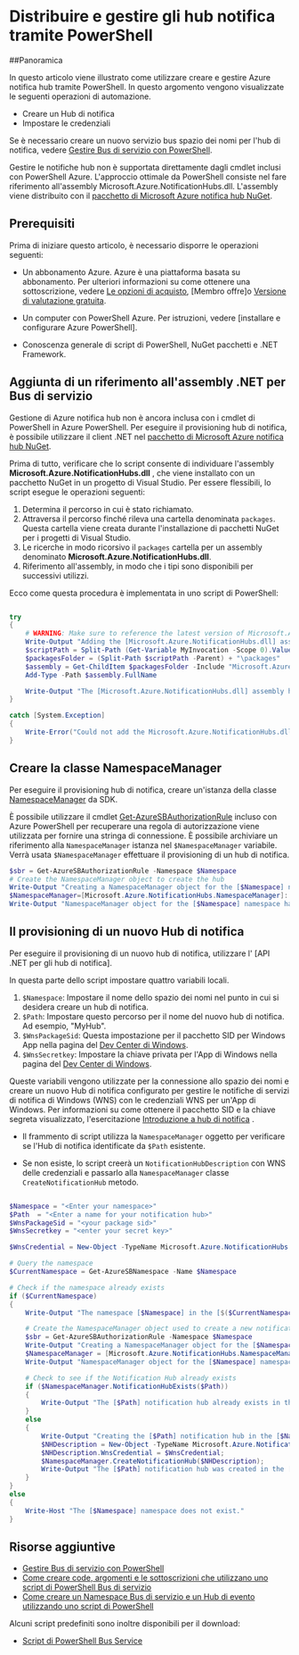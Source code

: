 <properties 
    pageTitle="Distribuire e gestire gli hub notifica tramite PowerShell" 
    description="Come creare e gestire gli hub di notifica tramite PowerShell per l'automazione" 
    services="notification-hubs" 
    documentationCenter="" 
    authors="ysxu" 
    manager="erikre" 
    editor="" />

<tags 
    ms.service="notification-hubs" 
    ms.workload="mobile" 
    ms.tgt_pltfrm="powershell" 
    ms.devlang="na" 
    ms.topic="article" 
    ms.date="06/29/2016" 
    ms.author="yuaxu"/>

# <a name="deploy-and-manage-notification-hubs-using-powershell"></a>Distribuire e gestire gli hub notifica tramite PowerShell

##<a name="overview"></a>Panoramica

In questo articolo viene illustrato come utilizzare creare e gestire Azure notifica hub tramite PowerShell. In questo argomento vengono visualizzate le seguenti operazioni di automazione.

+ Creare un Hub di notifica
+ Impostare le credenziali

Se è necessario creare un nuovo servizio bus spazio dei nomi per l'hub di notifica, vedere [Gestire Bus di servizio con PowerShell](../service-bus-messaging/service-bus-powershell-how-to-provision.md).

Gestire le notifiche hub non è supportata direttamente dagli cmdlet inclusi con PowerShell Azure. L'approccio ottimale da PowerShell consiste nel fare riferimento all'assembly Microsoft.Azure.NotificationHubs.dll. L'assembly viene distribuito con il [pacchetto di Microsoft Azure notifica hub NuGet](https://www.nuget.org/packages/Microsoft.Azure.NotificationHubs/).


## <a name="prerequisites"></a>Prerequisiti

Prima di iniziare questo articolo, è necessario disporre le operazioni seguenti:

- Un abbonamento Azure. Azure è una piattaforma basata su abbonamento. Per ulteriori informazioni su come ottenere una sottoscrizione, vedere [Le opzioni di acquisto], [Membro offre]o [Versione di valutazione gratuita].

- Un computer con PowerShell Azure. Per istruzioni, vedere [installare e configurare Azure PowerShell].

- Conoscenza generale di script di PowerShell, NuGet pacchetti e .NET Framework.


## <a name="including-a-reference-to-the-net-assembly-for-service-bus"></a>Aggiunta di un riferimento all'assembly .NET per Bus di servizio

Gestione di Azure notifica hub non è ancora inclusa con i cmdlet di PowerShell in Azure PowerShell. Per eseguire il provisioning hub di notifica, è possibile utilizzare il client .NET nel [pacchetto di Microsoft Azure notifica hub NuGet](https://www.nuget.org/packages/Microsoft.Azure.NotificationHubs/).

Prima di tutto, verificare che lo script consente di individuare l'assembly **Microsoft.Azure.NotificationHubs.dll** , che viene installato con un pacchetto NuGet in un progetto di Visual Studio. Per essere flessibili, lo script esegue le operazioni seguenti:

1. Determina il percorso in cui è stato richiamato.
2. Attraversa il percorso finché rileva una cartella denominata `packages`. Questa cartella viene creata durante l'installazione di pacchetti NuGet per i progetti di Visual Studio.
3. Le ricerche in modo ricorsivo il `packages` cartella per un assembly denominato **Microsoft.Azure.NotificationHubs.dll**.
4. Riferimento all'assembly, in modo che i tipi sono disponibili per successivi utilizzi.

Ecco come questa procedura è implementata in uno script di PowerShell:

``` powershell

try
{
    # WARNING: Make sure to reference the latest version of Microsoft.Azure.NotificationHubs.dll
    Write-Output "Adding the [Microsoft.Azure.NotificationHubs.dll] assembly to the script..."
    $scriptPath = Split-Path (Get-Variable MyInvocation -Scope 0).Value.MyCommand.Path
    $packagesFolder = (Split-Path $scriptPath -Parent) + "\packages"
    $assembly = Get-ChildItem $packagesFolder -Include "Microsoft.Azure.NotificationHubs.dll" -Recurse
    Add-Type -Path $assembly.FullName

    Write-Output "The [Microsoft.Azure.NotificationHubs.dll] assembly has been successfully added to the script."
}

catch [System.Exception]
{
    Write-Error("Could not add the Microsoft.Azure.NotificationHubs.dll assembly to the script. Make sure you build the solution before running the provisioning script.")
}
```

## <a name="create-the-namespacemanager-class"></a>Creare la classe NamespaceManager

Per eseguire il provisioning hub di notifica, creare un'istanza della classe [NamespaceManager](https://msdn.microsoft.com/library/azure/microsoft.azure.notificationhubs.namespacemanager.aspx) da SDK. 

È possibile utilizzare il cmdlet [Get-AzureSBAuthorizationRule] incluso con Azure PowerShell per recuperare una regola di autorizzazione viene utilizzata per fornire una stringa di connessione. È possibile archiviare un riferimento alla `NamespaceManager` istanza nel `$NamespaceManager` variabile. Verrà usata `$NamespaceManager` effettuare il provisioning di un hub di notifica.

``` powershell
$sbr = Get-AzureSBAuthorizationRule -Namespace $Namespace
# Create the NamespaceManager object to create the hub
Write-Output "Creating a NamespaceManager object for the [$Namespace] namespace..."
$NamespaceManager=[Microsoft.Azure.NotificationHubs.NamespaceManager]::CreateFromConnectionString($sbr.ConnectionString);
Write-Output "NamespaceManager object for the [$Namespace] namespace has been successfully created."
```


## <a name="provisioning-a-new-notification-hub"></a>Il provisioning di un nuovo Hub di notifica 

Per eseguire il provisioning di un nuovo hub di notifica, utilizzare l' [API .NET per gli hub di notifica].

In questa parte dello script impostare quattro variabili locali. 

1. `$Namespace`: Impostare il nome dello spazio dei nomi nel punto in cui si desidera creare un hub di notifica.
2. `$Path`: Impostare questo percorso per il nome del nuovo hub di notifica.  Ad esempio, "MyHub".    
3. `$WnsPackageSid`: Questa impostazione per il pacchetto SID per Windows App nella pagina del [Dev Center di Windows](http://go.microsoft.com/fwlink/p/?linkid=266582&clcid=0x409).
4. `$WnsSecretkey`: Impostare la chiave privata per l'App di Windows nella pagina del [Dev Center di Windows](http://go.microsoft.com/fwlink/p/?linkid=266582&clcid=0x409).

Queste variabili vengono utilizzate per la connessione allo spazio dei nomi e creare un nuovo Hub di notifica configurato per gestire le notifiche di servizi di notifica di Windows (WNS) con le credenziali WNS per un'App di Windows. Per informazioni su come ottenere il pacchetto SID e la chiave segreta visualizzato, l'esercitazione [Introduzione a hub di notifica](notification-hubs-windows-store-dotnet-get-started-wns-push-notification.md) . 

+ Il frammento di script utilizza la `NamespaceManager` oggetto per verificare se l'Hub di notifica identificate da `$Path` esistente.

+ Se non esiste, lo script creerà un `NotificationHubDescription` con WNS delle credenziali e passarlo alla `NamespaceManager` classe `CreateNotificationHub` metodo.

``` powershell

$Namespace = "<Enter your namespace>"
$Path  = "<Enter a name for your notification hub>"
$WnsPackageSid = "<your package sid>"
$WnsSecretkey = "<enter your secret key>"

$WnsCredential = New-Object -TypeName Microsoft.Azure.NotificationHubs.WnsCredential -ArgumentList $WnsPackageSid,$WnsSecretkey

# Query the namespace
$CurrentNamespace = Get-AzureSBNamespace -Name $Namespace

# Check if the namespace already exists
if ($CurrentNamespace)
{
    Write-Output "The namespace [$Namespace] in the [$($CurrentNamespace.Region)] region was found."

    # Create the NamespaceManager object used to create a new notification hub
    $sbr = Get-AzureSBAuthorizationRule -Namespace $Namespace
    Write-Output "Creating a NamespaceManager object for the [$Namespace] namespace..."
    $NamespaceManager = [Microsoft.Azure.NotificationHubs.NamespaceManager]::CreateFromConnectionString($sbr.ConnectionString);
    Write-Output "NamespaceManager object for the [$Namespace] namespace has been successfully created."

    # Check to see if the Notification Hub already exists
    if ($NamespaceManager.NotificationHubExists($Path))
    {
        Write-Output "The [$Path] notification hub already exists in the [$Namespace] namespace."  
    }
    else
    {
        Write-Output "Creating the [$Path] notification hub in the [$Namespace] namespace."
        $NHDescription = New-Object -TypeName Microsoft.Azure.NotificationHubs.NotificationHubDescription -ArgumentList $Path;
        $NHDescription.WnsCredential = $WnsCredential;
        $NamespaceManager.CreateNotificationHub($NHDescription);
        Write-Output "The [$Path] notification hub was created in the [$Namespace] namespace."
    }
}
else
{
    Write-Host "The [$Namespace] namespace does not exist."
}
```




## <a name="additional-resources"></a>Risorse aggiuntive

- [Gestire Bus di servizio con PowerShell](../service-bus-messaging/service-bus-powershell-how-to-provision.md)
- [Come creare code, argomenti e le sottoscrizioni che utilizzano uno script di PowerShell Bus di servizio](http://blogs.msdn.com/b/paolos/archive/2014/12/02/how-to-create-a-service-bus-queues-topics-and-subscriptions-using-a-powershell-script.aspx)
- [Come creare un Namespace Bus di servizio e un Hub di evento utilizzando uno script di PowerShell](http://blogs.msdn.com/b/paolos/archive/2014/12/01/how-to-create-a-service-bus-namespace-and-an-event-hub-using-a-powershell-script.aspx)

Alcuni script predefiniti sono inoltre disponibili per il download:
- [Script di PowerShell Bus Service](https://code.msdn.microsoft.com/windowsazure/Service-Bus-PowerShell-a46b7059)
 

[Le opzioni di acquisto]: http://azure.microsoft.com/pricing/purchase-options/
[Membro offerte]: http://azure.microsoft.com/pricing/member-offers/
[Versione di valutazione gratuita]: http://azure.microsoft.com/pricing/free-trial/
[Installare e configurare PowerShell Azure]: ../powershell-install-configure.md
[API di .NET per gli hub di notifica]: https://msdn.microsoft.com/library/azure/mt414893.aspx
[Get-AzureSBNamespace]: https://msdn.microsoft.com/library/azure/dn495122.aspx
[New-AzureSBNamespace]: https://msdn.microsoft.com/library/azure/dn495165.aspx
[Get-AzureSBAuthorizationRule]: https://msdn.microsoft.com/library/azure/dn495113.aspx
 
